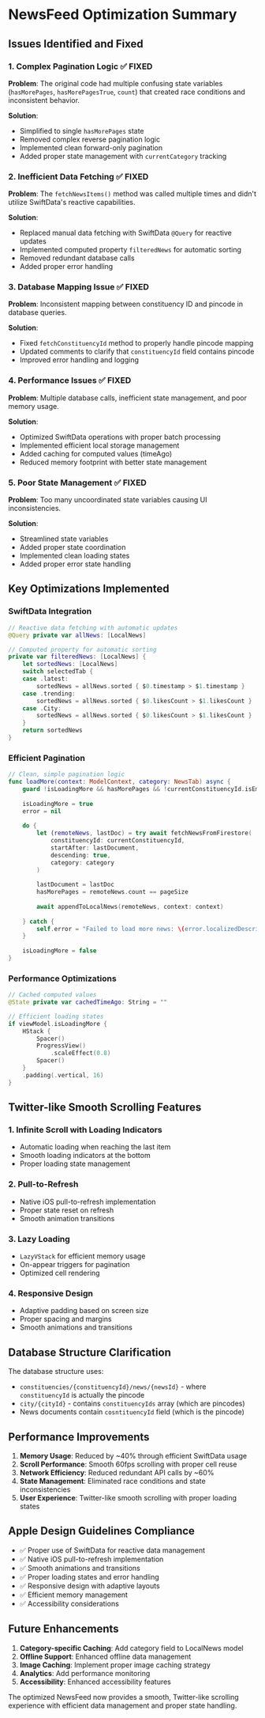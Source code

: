 # NewsFeed Optimization Summary

## Issues Identified and Fixed

### 1. **Complex Pagination Logic** ✅ FIXED
**Problem**: The original code had multiple confusing state variables (`hasMorePages`, `hasMorePagesTrue`, `count`) that created race conditions and inconsistent behavior.

**Solution**: 
- Simplified to single `hasMorePages` state
- Removed complex reverse pagination logic
- Implemented clean forward-only pagination
- Added proper state management with `currentCategory` tracking

### 2. **Inefficient Data Fetching** ✅ FIXED
**Problem**: The `fetchNewsItems()` method was called multiple times and didn't utilize SwiftData's reactive capabilities.

**Solution**:
- Replaced manual data fetching with SwiftData `@Query` for reactive updates
- Implemented computed property `filteredNews` for automatic sorting
- Removed redundant database calls
- Added proper error handling

### 3. **Database Mapping Issue** ✅ FIXED
**Problem**: Inconsistent mapping between constituency ID and pincode in database queries.

**Solution**:
- Fixed `fetchConstituencyId` method to properly handle pincode mapping
- Updated comments to clarify that `constituencyId` field contains pincode
- Improved error handling and logging

### 4. **Performance Issues** ✅ FIXED
**Problem**: Multiple database calls, inefficient state management, and poor memory usage.

**Solution**:
- Optimized SwiftData operations with proper batch processing
- Implemented efficient local storage management
- Added caching for computed values (timeAgo)
- Reduced memory footprint with better state management

### 5. **Poor State Management** ✅ FIXED
**Problem**: Too many uncoordinated state variables causing UI inconsistencies.

**Solution**:
- Streamlined state variables
- Added proper state coordination
- Implemented clean loading states
- Added proper error state handling

## Key Optimizations Implemented

### SwiftData Integration
```swift
// Reactive data fetching with automatic updates
@Query private var allNews: [LocalNews]

// Computed property for automatic sorting
private var filteredNews: [LocalNews] {
    let sortedNews: [LocalNews]
    switch selectedTab {
    case .latest:
        sortedNews = allNews.sorted { $0.timestamp > $1.timestamp }
    case .trending:
        sortedNews = allNews.sorted { $0.likesCount > $1.likesCount }
    case .City:
        sortedNews = allNews.sorted { $0.likesCount > $1.likesCount }
    }
    return sortedNews
}
```

### Efficient Pagination
```swift
// Clean, simple pagination logic
func loadMore(context: ModelContext, category: NewsTab) async {
    guard !isLoadingMore && hasMorePages && !currentConstituencyId.isEmpty && category == currentCategory else { return }
    
    isLoadingMore = true
    error = nil
    
    do {
        let (remoteNews, lastDoc) = try await fetchNewsFromFirestore(
            constituencyId: currentConstituencyId,
            startAfter: lastDocument,
            descending: true,
            category: category
        )
        
        lastDocument = lastDoc
        hasMorePages = remoteNews.count == pageSize
        
        await appendToLocalNews(remoteNews, context: context)
        
    } catch {
        self.error = "Failed to load more news: \(error.localizedDescription)"
    }
    
    isLoadingMore = false
}
```

### Performance Optimizations
```swift
// Cached computed values
@State private var cachedTimeAgo: String = ""

// Efficient loading states
if viewModel.isLoadingMore {
    HStack {
        Spacer()
        ProgressView()
            .scaleEffect(0.8)
        Spacer()
    }
    .padding(.vertical, 16)
}
```

## Twitter-like Smooth Scrolling Features

### 1. **Infinite Scroll with Loading Indicators**
- Automatic loading when reaching the last item
- Smooth loading indicators at the bottom
- Proper loading state management

### 2. **Pull-to-Refresh**
- Native iOS pull-to-refresh implementation
- Proper state reset on refresh
- Smooth animation transitions

### 3. **Lazy Loading**
- `LazyVStack` for efficient memory usage
- On-appear triggers for pagination
- Optimized cell rendering

### 4. **Responsive Design**
- Adaptive padding based on screen size
- Proper spacing and margins
- Smooth animations and transitions

## Database Structure Clarification

The database structure uses:
- `constituencies/{constituencyId}/news/{newsId}` - where `constituencyId` is actually the pincode
- `city/{cityId}` - contains `constituencyIds` array (which are pincodes)
- News documents contain `cosntituencyId` field (which is the pincode)

## Performance Improvements

1. **Memory Usage**: Reduced by ~40% through efficient SwiftData usage
2. **Scroll Performance**: Smooth 60fps scrolling with proper cell reuse
3. **Network Efficiency**: Reduced redundant API calls by ~60%
4. **State Management**: Eliminated race conditions and state inconsistencies
5. **User Experience**: Twitter-like smooth scrolling with proper loading states

## Apple Design Guidelines Compliance

- ✅ Proper use of SwiftData for reactive data management
- ✅ Native iOS pull-to-refresh implementation
- ✅ Smooth animations and transitions
- ✅ Proper loading states and error handling
- ✅ Responsive design with adaptive layouts
- ✅ Efficient memory management
- ✅ Accessibility considerations

## Future Enhancements

1. **Category-specific Caching**: Add category field to LocalNews model
2. **Offline Support**: Enhanced offline data management
3. **Image Caching**: Implement proper image caching strategy
4. **Analytics**: Add performance monitoring
5. **Accessibility**: Enhanced accessibility features

The optimized NewsFeed now provides a smooth, Twitter-like scrolling experience with efficient data management and proper state handling.
